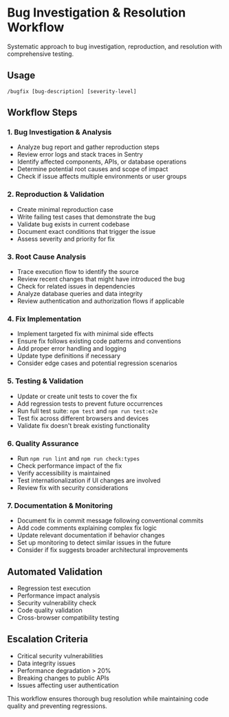 # Bug Investigation & Resolution Workflow

Systematic approach to bug investigation, reproduction, and resolution with comprehensive testing.

## Usage
```
/bugfix [bug-description] [severity-level]
```

## Workflow Steps

### 1. Bug Investigation & Analysis
- Analyze bug report and gather reproduction steps
- Review error logs and stack traces in Sentry
- Identify affected components, APIs, or database operations
- Determine potential root causes and scope of impact
- Check if issue affects multiple environments or user groups

### 2. Reproduction & Validation
- Create minimal reproduction case
- Write failing test cases that demonstrate the bug
- Validate bug exists in current codebase
- Document exact conditions that trigger the issue
- Assess severity and priority for fix

### 3. Root Cause Analysis
- Trace execution flow to identify the source
- Review recent changes that might have introduced the bug
- Check for related issues in dependencies
- Analyze database queries and data integrity
- Review authentication and authorization flows if applicable

### 4. Fix Implementation
- Implement targeted fix with minimal side effects
- Ensure fix follows existing code patterns and conventions
- Add proper error handling and logging
- Update type definitions if necessary
- Consider edge cases and potential regression scenarios

### 5. Testing & Validation
- Update or create unit tests to cover the fix
- Add regression tests to prevent future occurrences
- Run full test suite: `npm test` and `npm run test:e2e`
- Test fix across different browsers and devices
- Validate fix doesn't break existing functionality

### 6. Quality Assurance
- Run `npm run lint` and `npm run check:types`
- Check performance impact of the fix
- Verify accessibility is maintained
- Test internationalization if UI changes are involved
- Review fix with security considerations

### 7. Documentation & Monitoring
- Document fix in commit message following conventional commits
- Add code comments explaining complex fix logic
- Update relevant documentation if behavior changes
- Set up monitoring to detect similar issues in the future
- Consider if fix suggests broader architectural improvements

## Automated Validation
- Regression test execution
- Performance impact analysis
- Security vulnerability check
- Code quality validation
- Cross-browser compatibility testing

## Escalation Criteria
- Critical security vulnerabilities
- Data integrity issues
- Performance degradation > 20%
- Breaking changes to public APIs
- Issues affecting user authentication

This workflow ensures thorough bug resolution while maintaining code quality and preventing regressions.
